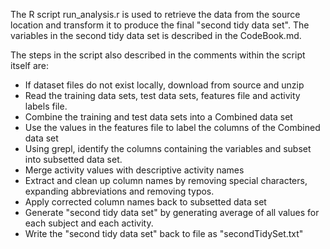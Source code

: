 The R script run_analysis.r is used to retrieve the data from the source location and transform it to produce the final "second tidy data set". The variables in the second tidy data set is described in the CodeBook.md. 

The steps in the script also described in the comments within the script itself are:
- If dataset files do not exist locally, download from source and unzip
- Read the training data sets, test data sets, features file and activity labels file.
- Combine the training and test data sets into a Combined data set
- Use the values in the features file to label the columns of the Combined data set
- Using grepl, identify the columns containing the variables and subset into subsetted data set.
- Merge activity values with descriptive activity names
- Extract and clean up column names by removing special characters, expanding abbreviations and removing typos.
- Apply corrected column names back to subsetted data set
- Generate "second tidy data set" by generating average of all values for each subject and each activity. 
- Write the "second tidy data set" back to file as "secondTidySet.txt"

